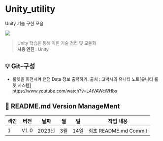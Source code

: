 # Unity_utility
Unity 기술 구현 모음

<img src="https://capsule-render.vercel.app/api?type=wave&color=auto&height=300&section=header&text=Unity%20Utility&fontSize=90" />

>Unity 학습을 통해 익힌 기술 정리 및 모듈화
<br/> **사용 엔진**    : Unity

:bulb:   Git-구성
------------------------
* 룰렛을 회전시켜 랜덤 Data 정보 출력하기.
출처 : 고박사의 유니티 노트[유니티 룰렛 시스템] 
<br/> https://www.youtube.com/watch?v=L4tVAWcWHbs

:nail_care: README.md Version ManageMent
------------------------

색인|버전|날짜|월|일|작업 내용
---|---|---|---|---|---|
1|V1.0|2023년|3월|14일|최초 README.md Commit

